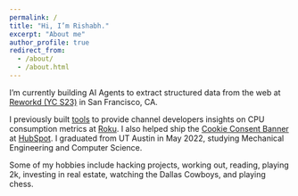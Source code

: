 ```yaml
---
permalink: /
title: "Hi, I’m Rishabh."
excerpt: "About me"
author_profile: true
redirect_from:
  - /about/
  - /about.html
---
```


I’m currently building AI Agents to extract structured data from the web at [Reworkd (YC S23)](https://reworkd.ai/) in San Francisco, CA.

I previously built [tools](https://developer.roku.com/docs/developer-program/dev-tools/resource-monitor.md) to provide channel developers insights on CPU consumption metrics at [Roku](https://www.roku.com/). I also helped ship the [Cookie Consent Banner](https://knowledge.hubspot.com/privacy-and-consent/customize-your-cookie-tracking-settings-and-consent-banner) at [HubSpot](https://www.hubspot.com/). I graduated from UT Austin in May 2022, studying Mechanical Engineering and Computer Science.

Some of my hobbies include hacking projects, working out, reading, playing 2k, investing in real estate, watching the Dallas Cowboys, and playing chess.

